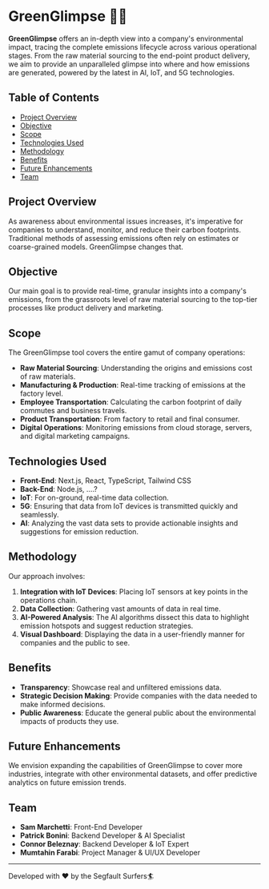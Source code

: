 # GreenGlimpse 🌲🔭

**GreenGlimpse** offers an in-depth view into a company's environmental impact, tracing the complete emissions lifecycle across various operational stages. From the raw material sourcing to the end-point product delivery, we aim to provide an unparalleled glimpse into where and how emissions are generated, powered by the latest in AI, IoT, and 5G technologies.

## Table of Contents
- [Project Overview](#project-overview)
- [Objective](#objective)
- [Scope](#scope)
- [Technologies Used](#technologies-used)
- [Methodology](#methodology)
- [Benefits](#benefits)
- [Future Enhancements](#future-enhancements)
- [Team](#team)

## Project Overview

As awareness about environmental issues increases, it's imperative for companies to understand, monitor, and reduce their carbon footprints. Traditional methods of assessing emissions often rely on estimates or coarse-grained models. GreenGlimpse changes that.

## Objective

Our main goal is to provide real-time, granular insights into a company's emissions, from the grassroots level of raw material sourcing to the top-tier processes like product delivery and marketing.

## Scope

The GreenGlimpse tool covers the entire gamut of company operations:

- **Raw Material Sourcing**: Understanding the origins and emissions cost of raw materials.
- **Manufacturing & Production**: Real-time tracking of emissions at the factory level.
- **Employee Transportation**: Calculating the carbon footprint of daily commutes and business travels.
- **Product Transportation**: From factory to retail and final consumer.
- **Digital Operations**: Monitoring emissions from cloud storage, servers, and digital marketing campaigns.

## Technologies Used

- **Front-End**: Next.js, React, TypeScript, Tailwind CSS
- **Back-End**: Node.js, ....?
- **IoT**: For on-ground, real-time data collection.
- **5G**: Ensuring that data from IoT devices is transmitted quickly and seamlessly.
- **AI**: Analyzing the vast data sets to provide actionable insights and suggestions for emission reduction.

## Methodology

Our approach involves:

1. **Integration with IoT Devices**: Placing IoT sensors at key points in the operations chain.
2. **Data Collection**: Gathering vast amounts of data in real time.
3. **AI-Powered Analysis**: The AI algorithms dissect this data to highlight emission hotspots and suggest reduction strategies.
4. **Visual Dashboard**: Displaying the data in a user-friendly manner for companies and the public to see.

## Benefits

- **Transparency**: Showcase real and unfiltered emissions data.
- **Strategic Decision Making**: Provide companies with the data needed to make informed decisions.
- **Public Awareness**: Educate the general public about the environmental impacts of products they use.

## Future Enhancements

We envision expanding the capabilities of GreenGlimpse to cover more industries, integrate with other environmental datasets, and offer predictive analytics on future emission trends.

## Team

- **Sam Marchetti**: Front-End Developer
- **Patrick Bonini**: Backend Developer & AI Specialist
- **Connor Beleznay**: Backend Developer & IoT Expert
- **Mumtahin Farabi**: Project Manager & UI/UX Developer

---

Developed with :heart: by the Segfault Surfers🏄
